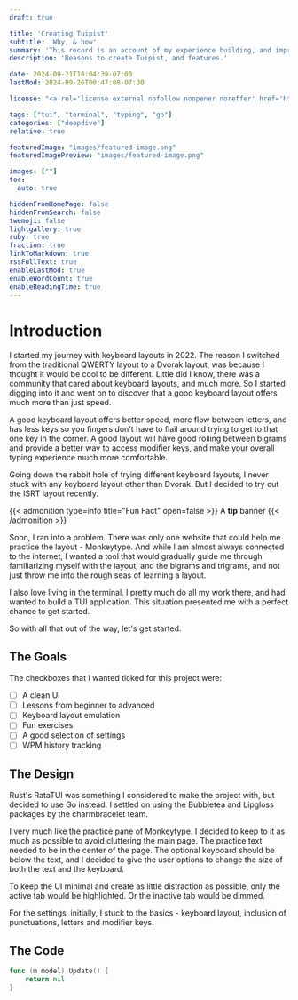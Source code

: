 ```yaml
---
draft: true

title: 'Creating Tuipist'
subtitle: 'Why, & how'
summary: 'This record is an account of my experience building, and improving my command line typing practice tool - Tuipist.'
description: 'Reasons to create Tuipist, and features.'

date: 2024-09-21T18:04:39-07:00
lastMod: 2024-09-26T00:47:08-07:00

license: "<a rel='license external nofollow noopener noreffer' href='https://opensource.org/licenses/GPL-3.0' target='_blank'>GPL-3.0</a>"

tags: ["tui", "terminal", "typing", "go"]
categories: ["deepdive"]
relative: true

featuredImage: "images/featured-image.png"
featuredImagePreview: "images/featured-image.png"

images: [""]
toc:
  auto: true

hiddenFromHomePage: false
hiddenFromSearch: false
twemoji: false
lightgallery: true
ruby: true
fraction: true
linkToMarkdown: true
rssFullText: true
enableLastMod: true
enableWordCount: true
enableReadingTime: true
---
```

# Introduction

I started my journey with keyboard layouts in 2022. The reason I switched from the 
traditional QWERTY layout to a Dvorak layout, was because I thought it would be cool to
be different. Little did I know, there was a community that cared about keyboard layouts,
and much more. So I started digging into it and went on to discover that a good keyboard
layout offers much more than just speed.

A good keyboard layout offers better speed, more flow between letters, and has less keys
so you fingers don't have to flail around trying to get to that one key in the corner. A
good layout will have good rolling between bigrams and provide a better way to access
modifier keys, and make your overall typing experience much more comfortable.

Going down the rabbit hole of trying different keyboard layouts, I never stuck
with any keyboard layout other than Dvorak. But I decided to try out the ISRT layout 
recently. 

{{< admonition type=info title="Fun Fact" open=false >}}
A **tip** banner
{{< /admonition >}}

Soon, I ran into a problem. There was only one website that could help me practice the
layout - Monkeytype. And while I am almost always connected to the internet, I wanted
a tool that would gradually guide me through familiarizing myself with the layout, and the
bigrams and trigrams, and not just throw me into the rough seas of learning a layout.

I also love living in the terminal. I pretty much do all my work there, and had wanted to
build a TUI application. This situation presented me with a perfect chance to get started.

So with all that out of the way, let's get started.

## The Goals

The checkboxes that I wanted ticked for this project were:
- [ ] A clean UI
- [ ] Lessons from beginner to advanced
- [ ] Keyboard layout emulation
- [ ] Fun exercises
- [ ] A good selection of settings
- [ ] WPM history tracking

## The Design

Rust's RataTUI was something I considered to make the project with, but decided to use
Go instead. I settled on using the Bubbletea and Lipgloss packages by the charmbracelet
team.

I very much like the practice pane of Monkeytype. I decided to keep to it as much as 
possible to avoid cluttering the main page. The practice text needed to be in the center
of the page. The optional keyboard should be below the text, and I decided to give the 
user options to change the size of both the text and the keyboard.

To keep the UI minimal and create as little distraction as possible, only the active tab 
would be highlighted. Or the inactive tab would be dimmed.

For the settings, initially, I stuck to the basics - keyboard layout, inclusion of
punctuations, letters and modifier keys.

## The Code

```go {open=true, title="main.go"}
func (m model) Update() {
    return nil
}
```
